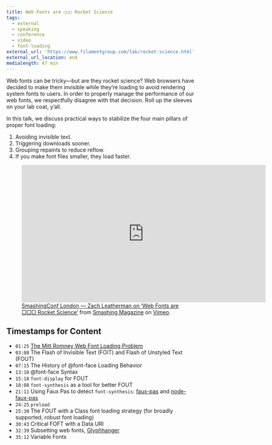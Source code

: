 ```yaml
---
title: Web Fonts are ▢▢▢ Rocket Science
tags:
  - external
  - speaking
  - conference
  - video
  - font-loading
external_url: 'https://www.filamentgroup.com/lab/rocket-science.html'
external_url_location: end
medialength: 47 min
---
```

Web fonts can be tricky—but are they rocket science? Web browsers have decided to make them invisible while they’re loading to avoid rendering system fonts to users. In order to properly manage the performance of our web fonts, we respectfully disagree with that decision. Roll up the sleeves on your lab coat, y’all.

In this talk, we discuss practical ways to stabilize the four main pillars of proper font loading:

1. Avoiding invisible text.
1. Triggering downloads sooner.
1. Grouping repaints to reduce reflow.
1. If you make font files smaller, they load faster.


<figure>
	<div class="fluid-width-video-wrapper"><iframe src="https://player.vimeo.com/video/254727749" title="SmashingConf on Vimeo" width="640" height="360" frameborder="0" webkitallowfullscreen mozallowfullscreen allowfullscreen></iframe></div>
	<figcaption>
		<a href="https://vimeo.com/254727749">SmashingConf London &mdash; Zach Leatherman on &lsquo;Web Fonts are ▢▢▢ Rocket Science&rsquo;</a> from <a href="https://vimeo.com/smashingmagazine">Smashing Magazine</a> on <a href="https://vimeo.com">Vimeo</a>.
	</figcaption>
</figure>

## Timestamps for Content

* `01:25` [The Mitt Romney Web Font Loading Problem](/web/mitt-romney-webfont-problem/)
* `03:08` The Flash of Invisible Text (FOIT) and Flash of Unstyled Text (FOUT)
* `07:15` The History of @font-face Loading Behavior
* `13:10` @font-face Syntax
* `15:18` `font-display` for FOUT
* `18:08` `font-synthesis` as a tool for better FOUT
* `21:11` Using Faux Pas to detect `font-synthesis`: [faux-pas](https://github.com/filamentgroup/faux-pas) and [node-faux-pas](https://github.com/filamentgroup/node-faux-pas)
* `24:25` `preload`
* `25:30` The FOUT with a Class font loading strategy (for broadly supported, robust font loading)
* `30:43` Critical FOFT with a Data URI
* `32:39` Subsetting web fonts, [Glyphhanger](https://github.com/zachleat/glyphhanger)
* `35:12` Variable Fonts
